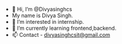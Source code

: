 - 👋 Hi, I’m @Divyasinghcs
- My name is Divya Singh.
- 👀 I’m interested in internship.
- 🌱 I’m currently learning frontend,backend.
- 📫 Contact - divyasinghcsit@gmail.com

<!---
Divyasinghcs/Divyasinghcs is a ✨ special ✨ repository because its `README.md` (this file) appears on your GitHub profile.
You can click the Preview link to take a look at your changes.
--->

